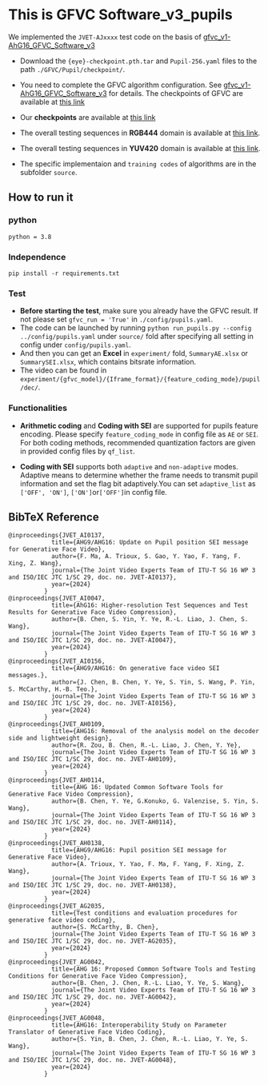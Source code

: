 
# This is GFVC Software_v3_pupils

We implemented the `JVET-AJxxxx` test code on the basis of [gfvc_v1-AhG16_GFVC_Software_v3](https://vcgit.hhi.fraunhofer.de/jvet-ahg-gfvc/gfvc_v1)

+ Download the `{eye}-checkpoint.pth.tar` and `Pupil-256.yaml` files to the path `./GFVC/Pupil/checkpoint/`.

+ You need to complete the GFVC algorithm configuration. See [gfvc_v1-AhG16_GFVC_Software_v3](https://vcgit.hhi.fraunhofer.de/jvet-ahg-gfvc/gfvc_v1) for details. The checkpoints of GFVC are available at [this link](https://portland-my.sharepoint.com/:f:/g/personal/bolinchen3-c_my_cityu_edu_hk/EjYwalnuH_BCgMNADN5UMBAB7QpUrVKhCbkNZfqhO_ZUcg?e=Bh0fEG)

+ Our **checkpoints** are available at [this link](https://drive.google.com/file/d/1CHdydhVDpBbHgy6f3_dWRpGMXlgYS18X/view?usp=sharing)

+ The overall testing sequences in **RGB444** domain is available at [this link](https://portland-my.sharepoint.com/:f:/g/personal/bolinchen3-c_my_cityu_edu_hk/En0W90hNlrZLokuzGb67lgIBMqeHSIZZHff95ZyI0-WG7g?e=1cx4ZG).

+ The overall testing sequences in **YUV420** domain is available at [this link](https://portland-my.sharepoint.com/:f:/g/personal/bolinchen3-c_my_cityu_edu_hk/Emy2k26BY1VKoeXwxTWlPtoB8Z6kM62g3eEl0uyyuKjLfQ?e=wFzKjn).

+ The specific implementaion and `training codes` of algorithms are in the subfolder `source`.

## How to run it

### python
```
python = 3.8
```

### Independence
```commandline
pip install -r requirements.txt
```

### Test
+ **Before starting the test**, make sure you already have the GFVC result. If not please set `gfvc_run = 'True'` in `./config/pupils.yaml`.
+ The code can be launched by running `python run_pupils.py --config ../config/pupils.yaml` under `source/` fold after specifying all setting in config under `config/pupils.yaml`.
+ And then you can get an **Excel** in `experiment/` fold, `SummaryAE.xlsx` or `SummarySEI.xlsx`, which contains bitsrate information.
+ The video can be found in `experiment/{gfvc_model}/{Iframe_format}/{feature_coding_mode}/pupil/dec/`.




### Functionalities 
+ **Arithmetic coding** and **Coding with SEI** are supported for pupils feature encoding. Please specify `feature_coding_mode` in config file as `AE` or `SEI`. For both coding methods, recommended quantization factors are given in provided config files by `qf_list`.

+ **Coding with SEI** supports both `adaptive` and `non-adaptive` modes. Adaptive means to determine whether the frame needs to transmit pupil information and set the flag bit adaptively.You can set `adaptive_list` as `['OFF', 'ON']`, `['ON']`or`['OFF']`in config file.
## BibTeX Reference
```
@inproceedings{JVET_AI0137,
            title={AHG9/AHG16: Update on Pupil position SEI message for Generative Face Video},
            author={F. Ma, A. Trioux, S. Gao, Y. Yao, F. Yang, F. Xing, Z. Wang},
            journal={The Joint Video Experts Team of ITU-T SG 16 WP 3 and ISO/IEC JTC 1/SC 29, doc. no. JVET-AI0137},
            year={2024}
          }	
@inproceedings{JVET_AI0047,
            title={AhG16: Higher-resolution Test Sequences and Test Results for Generative Face Video Compression},
            author={B. Chen, S. Yin, Y. Ye, R.-L. Liao, J. Chen, S. Wang},
            journal={The Joint Video Experts Team of ITU-T SG 16 WP 3 and ISO/IEC JTC 1/SC 29, doc. no. JVET-AI0047},
            year={2024}
          }		
@inproceedings{JVET_AI0156,
            title={AHG9/AHG16: On generative face video SEI messages.},
            author={J. Chen, B. Chen, Y. Ye, S. Yin, S. Wang, P. Yin, S. McCarthy, H.-B. Teo.},
            journal={The Joint Video Experts Team of ITU-T SG 16 WP 3 and ISO/IEC JTC 1/SC 29, doc. no. JVET-AI0156},
            year={2024}
          }		
@inproceedings{JVET_AH0109,
            title={AHG16: Removal of the analysis model on the decoder side and lightweight design},
            author={R. Zou, B. Chen, R.-L. Liao, J. Chen, Y. Ye},
            journal={The Joint Video Experts Team of ITU-T SG 16 WP 3 and ISO/IEC JTC 1/SC 29, doc. no. JVET-AH0109},
            year={2024}
          }		 
@inproceedings{JVET_AH0114,
            title={AHG 16: Updated Common Software Tools for Generative Face Video Compression},
            author={B. Chen, Y. Ye, G.Konuko, G. Valenzise, S. Yin, S. Wang},
            journal={The Joint Video Experts Team of ITU-T SG 16 WP 3 and ISO/IEC JTC 1/SC 29, doc. no. JVET-AH0114},
            year={2024}
          }
@inproceedings{JVET_AH0138,
            title={AHG9/AHG16: Pupil position SEI message for Generative Face Video},
            author={A. Trioux, Y. Yao, F. Ma, F. Yang, F. Xing, Z. Wang},
            journal={The Joint Video Experts Team of ITU-T SG 16 WP 3 and ISO/IEC JTC 1/SC 29, doc. no. JVET-AH0138},
            year={2024}
          }	
@inproceedings{JVET_AG2035,
            title={Test conditions and evaluation procedures for generative face video coding},
            author={S. McCarthy, B. Chen},
            journal={The Joint Video Experts Team of ITU-T SG 16 WP 3 and ISO/IEC JTC 1/SC 29, doc. no. JVET-AG2035},
            year={2024}
          }
@inproceedings{JVET_AG0042,
            title={AHG 16: Proposed Common Software Tools and Testing Conditions for Generative Face Video Compression},
            author={B. Chen, J. Chen, R.-L. Liao, Y. Ye, S. Wang},
            journal={The Joint Video Experts Team of ITU-T SG 16 WP 3 and ISO/IEC JTC 1/SC 29, doc. no. JVET-AG0042},
            year={2024}
          }
@inproceedings{JVET_AG0048,
            title={AHG16: Interoperability Study on Parameter Translator of Generative Face Video Coding},
            author={S. Yin, B. Chen, J. Chen, R.-L. Liao, Y. Ye, S. Wang},
            journal={The Joint Video Experts Team of ITU-T SG 16 WP 3 and ISO/IEC JTC 1/SC 29, doc. no. JVET-AG0048},
            year={2024}
          }  
```